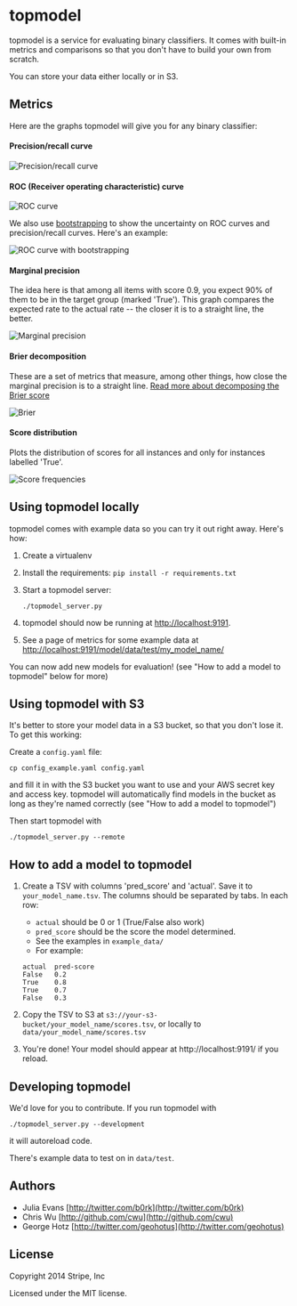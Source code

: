 topmodel
========

topmodel is a service for evaluating binary classifiers. It comes with built-in
metrics and comparisons so that you don't have to build your own from scratch.

You can store your data either locally or in S3.

## Metrics

Here are the graphs topmodel will give you for any binary classifier:

#### Precision/recall curve

![Precision/recall curve](http://i.imgur.com/h2aOeS5.png)

#### ROC (Receiver operating characteristic) curve

![ROC curve](http://i.imgur.com/tunfpcu.png)

We also use
[bootstrapping](http://en.wikipedia.org/wiki/Bootstrapping_%28statistics%29#Methods_for_bootstrap_confidence_intervals)
to show the uncertainty on ROC curves and precision/recall curves. Here's an
example:

![ROC curve with bootstrapping](http://i.imgur.com/dc21r9j.png)

#### Marginal precision

The idea here is that among all items with score 0.9, you expect 90% of them to
be in the target group (marked 'True'). This graph compares the expected rate
to the actual rate -- the closer it is to a straight line, the better.

![Marginal precision](http://i.imgur.com/yeqpD8A.png)

#### Brier decomposition

These are a set of metrics that measure, among other things, how close the
marginal precision is to a straight line. 
[Read more about decomposing the Brier score](http://en.wikipedia.org/wiki/Brier_score#3-component_decomposition)

![Brier](http://i.imgur.com/47fTU9s.png)


#### Score distribution

Plots the distribution of scores for all instances and only for instances
labelled 'True'.

![Score frequencies](http://i.imgur.com/P77AQ5C.png)

## Using topmodel locally

topmodel comes with example data so you can try it out right away. Here's how:

1. Create a virtualenv
1. Install the requirements: `pip install -r requirements.txt`
2. Start a topmodel server:

    ```
    ./topmodel_server.py
    ```
1. topmodel should now be running at [http://localhost:9191](http://localhost:9191).
1. See a page of metrics for some example data at [http://localhost:9191/model/data/test/my_model_name/](http://localhost:9191/model/data/test/my_model_name/)

You can now add new models for evaluation! (see "How to add a model to topmodel" below for more)

## Using topmodel with S3

It's better to store your model data in a S3 bucket, so that you don't lose it. To get this working:

Create a `config.yaml` file:

```
cp config_example.yaml config.yaml
```

and fill it in with the S3 bucket you want to use and your AWS secret key and
access key. topmodel will automatically find models in the bucket as long as
they're named correctly (see "How to add a model to topmodel")

Then start topmodel with

```
./topmodel_server.py --remote
```

## How to add a model to topmodel

1. Create a TSV with columns 'pred_score' and 'actual'. Save it to `your_model_name.tsv`. The columns should be separated by tabs. In each row:
   * `actual` should be 0 or 1 (True/False also work)
   * `pred_score` should be the score the model determined. 
   * See the examples in `example_data/`
   * For example:
   
    ```
    actual	pred-score
    False	0.2
    True	0.8
    True	0.7
    False	0.3
    ```
   
2. Copy the TSV to S3 at `s3://your-s3-bucket/your_model_name/scores.tsv`, or locally to `data/your_model_name/scores.tsv`
3. You're done! Your model should appear at http://localhost:9191/ if you reload.

## Developing topmodel

We'd love for you to contribute. If you run topmodel with

```
./topmodel_server.py --development
```

it will autoreload code.

There's example data to test on in `data/test`.


## Authors

* Julia Evans [http://twitter.com/b0rk](http://twitter.com/b0rk)
* Chris Wu [http://github.com/cwu](http://github.com/cwu)
* George Hotz [http://twitter.com/geohotus](http://twitter.com/geohotus)

## License

Copyright 2014 Stripe, Inc

Licensed under the MIT license.
